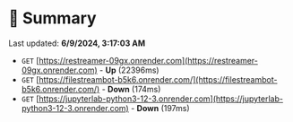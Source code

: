 # 📖 Summary
Last updated: **6/9/2024, 3:17:03 AM**

- `GET` [https://restreamer-09gx.onrender.com](https://restreamer-09gx.onrender.com) - **Up** (22396ms)
- `GET` [https://filestreambot-b5k6.onrender.com/](https://filestreambot-b5k6.onrender.com/) - **Down** (174ms)
- `GET` [https://jupyterlab-python3-12-3.onrender.com](https://jupyterlab-python3-12-3.onrender.com) - **Down** (197ms)

